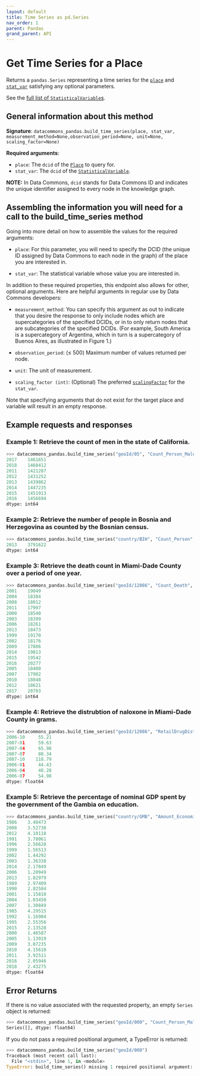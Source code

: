 ```yaml
---
layout: default
title: Time Series as pd.Series
nav_order: 1
parent: Pandas
grand_parent: API
---
```


# Get Time Series for a Place

Returns a `pandas.Series` representing a time series for the [`place`](https://datacommons.org/browser/Place) and
[`stat_var`](https://datacommons.org/browser/StatisticalVariable) satisfying any optional parameters.

See the [full list of `StatisticalVariable`s](/statistical_variables.html).

## General information about this method

**Signature**: `datacommons_pandas.build_time_series(place, stat_var, measurement_method=None,observation_period=None, unit=None, scaling_factor=None)`

**Required arguments**:

* `place`: The `dcid` of the [`Place`](https://datacommons.org/browser/Place) to query for.
* `stat_var`: The `dcid` of the [`StatisticalVariable`](https://datacommons.org/browser/StatisticalVariable).

**NOTE:** In Data Commons, `dcid` stands for Data Commons ID and indicates the unique identifier assigned to every node in the knowledge graph.

## Assembling the information you will need for a call to the build_time_series method

Going into more detail on how to assemble the values for the required arguments:

 - `place`: For this parameter, you will need to specify the DCID (the unique ID assigned by Data Commons to each node in the graph) of the place you are interested in.
 
 - `stat_var`: The statistical variable whose value you are interested in.

In addition to these required properties, this endpoint also allows for other, optional arguments. Here are helpful arguments in regular use by Data Commons developers:

- `measurement_method`: You can specify this argument as out to indicate that you desire the response to only include nodes which are supercategories of the specified DCIDs, or in to only return nodes that are subcategories of the specified DCIDs. (For example, South America is a supercategory of Argentina, which in turn is a supercategory of Buenos Aires, as illustrated in Figure 1.)

- `observation_period`: (≤ 500) Maximum number of values returned per node.

- `unit`: The unit of measurement.

- `scaling_factor (int)`: (Optional) The preferred [`scalingFactor`](https://datacommons.org/browser/scalingFactor) for the `stat_var`.

Note that specifying arguments that do not exist for the target place and variable will result in an empty response.

## Example requests and responses

### Example 1: Retrieve the count of men in the state of California.

```python
>>> datacommons_pandas.build_time_series("geoId/05", "Count_Person_Male")
2017    1461651
2018    1468412
2011    1421287
2012    1431252
2013    1439862
2014    1447235
2015    1451913
2016    1456694
dtype: int64
```

### Example 2: Retrieve the number of people in Bosnia and Herzegovina as counted by the Bosnian census.

```python
>>> datacommons_pandas.build_time_series("country/BIH", "Count_Person", measurement_method="BosniaCensus")
2013    3791622
dtype: int64
```

### Example 3: Retrieve the death count in Miami-Dade County over a period of one year.

```python
>>> datacommons_pandas.build_time_series("geoId/12086", "Count_Death", observation_period="P1Y")
2001    19049
2004    18384
2008    18012
2011    17997
2000    18540
2003    18399
2006    18261
2013    18473
1999    19170
2002    18176
2009    17806
2014    19013
2015    19542
2016    20277
2005    18400
2007    17982
2010    18048
2012    18621
2017    20703
dtype: int64

```

### Example 4: Retrieve the distrubtion of naloxone in Miami-Dade County in grams.

```python
>>> datacommons_pandas.build_time_series("geoId/12086", "RetailDrugDistribution_DrugDistribution_Naloxone", unit="Grams")
2006-10     55.21
2007-01     59.63
2007-04     65.98
2007-07     80.34
2007-10    118.79
2006-01     44.43
2006-04     48.28
2006-07     54.98
dtype: float64
```

### Example 5: Retrieve the percentage of nominal GDP spent by the government of the Gambia on education.

```python
>>> datacommons_pandas.build_time_series("country/GMB", "Amount_EconomicActivity_ExpenditureActivity_EducationExpenditure_Government_AsFractionOf_Amount_EconomicActivity_GrossDomesticProduction_Nominal", scaling_factor="100.0000000000")
1986    3.48473
2008    3.52738
2012    4.10118
1991    3.78061
1996    2.56628
1999    1.56513
2002    1.44292
2003    1.36338
2014    2.17849
2006    1.20949
2013    1.82979
1989    2.97409
1990    2.82584
2001    1.15810
2004    1.03450
2007    1.30849
1985    4.29515
1992    1.16984
1995    2.55356
2015    2.13528
2000    1.46587
2005    1.13919
2009    3.07235
2010    4.15610
2011    3.92511
2016    2.05946
2018    2.43275
dtype: float64
```

## Error Returns

If there is no value associated with the requested property, an empty `Series` object is returned:

```python
>>> datacommons_pandas.build_time_series("geoId/000", "Count_Person_Male")
Series([], dtype: float64)
```

If you do not pass a required positional argument, a TypeError is returned:

```python
>>> datacommons_pandas.build_time_series("geoId/000")
Traceback (most recent call last):
  File "<stdin>", line 1, in <module>
TypeError: build_time_series() missing 1 required positional argument: 'stat_var'
```
